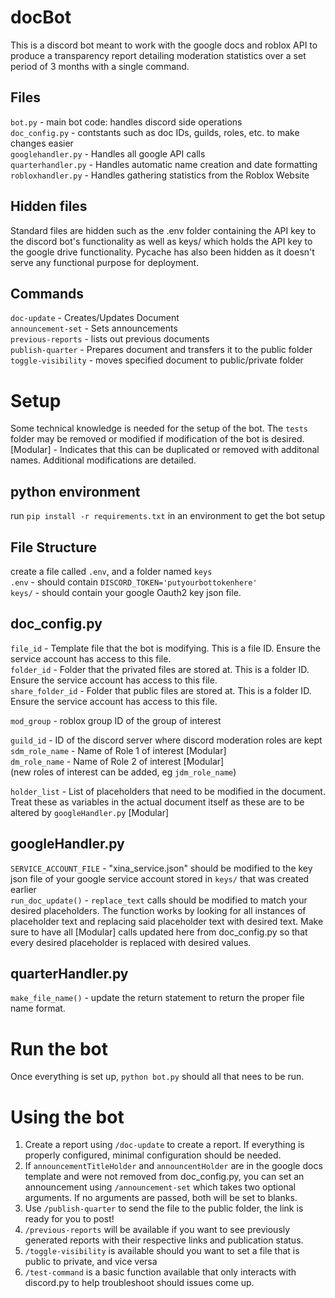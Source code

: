 # docBot

This is a discord bot meant to work with the google docs and roblox API to produce a transparency report detailing moderation statistics over a set period of 3 months with a single command.

## Files
``bot.py`` - main bot code: handles discord side operations <br>
``doc_config.py`` - contstants such as doc IDs, guilds, roles, etc. to make changes easier <br>
``googlehandler.py`` - Handles all google API calls <br>
``quarterhandler.py`` - Handles automatic name creation and date formatting <br>
``robloxhandler.py`` - Handles gathering statistics from the Roblox Website <br>

## Hidden files
Standard files are hidden such as the .env folder containing the API key to the discord bot's functionality as well as keys/ which holds the API key to the google drive functionality. Pycache has also been hidden as it doesn't serve any functional purpose for deployment.

## Commands

``doc-update`` - Creates/Updates Document <br>
``announcement-set`` - Sets announcements <br>
``previous-reports`` - lists out previous documents <br>
``publish-quarter`` - Prepares document and transfers it to the public folder <br>
``toggle-visibility`` - moves specified document to public/private folder <br>

# Setup

Some technical knowledge is needed for the setup of the bot. The ``tests`` folder may be removed or modified if modification of the bot is desired.
[Modular] - Indicates that this can be duplicated or removed with additonal names. Additional modifications are detailed.

## python environment
run ``pip install -r requirements.txt`` in an environment to get the bot setup <br>

## File Structure
create a file called ``.env``, and a folder named ``keys`` <br>
``.env`` - should contain ``DISCORD_TOKEN='putyourbottokenhere'`` <br>
``keys/`` - should contain your google Oauth2 key json file. <br>

## doc_config.py

``file_id`` - Template file that the bot is modifying. This is a file ID. Ensure the service account has access to this file. <br>
``folder_id`` - Folder that the privated files are stored at. This is a folder ID. Ensure the service account has access to this file. <br>
``share_folder_id`` - Folder that public files are stored at. This is a folder ID. Ensure the service account has access to this file. <br>

``mod_group`` - roblox group ID of the group of interest

``guild_id`` - ID of the discord server where discord moderation roles are kept <br>
``sdm_role_name`` - Name of Role 1 of interest [Modular] <br>
``dm_role_name`` - Name of Role 2 of interest [Modular] <br>
(new roles of interest can be added, eg ``jdm_role_name``)

``holder_list`` - List of placeholders that need to be modified in the document. Treat these as variables in the actual document itself as these are to be altered by ``googleHandler.py`` [Modular]

## googleHandler.py
``SERVICE_ACCOUNT_FILE`` - "xina_service.json" should be modified to the key json file of your google service account stored in ``keys/`` that was created earlier <br>
``run_doc_update()`` - ``replace_text`` calls should be modified to match your desired placeholders. The function works by looking for all instances of placeholder text and replacing said placeholder text with desired text. Make sure to have all [Modular] calls updated here from doc_config.py so that every desired placeholder is replaced with desired values. <br>

## quarterHandler.py
``make_file_name()`` - update the return statement to return the proper file name format.

# Run the bot
Once everything is set up, ``python bot.py`` should all that nees to be run.

# Using the bot
1. Create a report using ``/doc-update`` to create a report. If everything is properly configured, minimal configuration should be needed.
2. If ``announcementTitleHolder`` and ``announcentHolder`` are in the google docs template and were not removed from doc_config.py, you can set an announcement using ``/announcement-set`` which takes two optional arguments. If no arguments are passed, both will be set to blanks.
3. Use ``/publish-quarter`` to send the file to the public folder, the link is ready for you to post!
4. ``/previous-reports`` will be available if you want to see previously generated reports with their respective links and publication status. 
5. ``/toggle-visibility`` is available should you want to set a file that is public to private, and vice versa
6. ``/test-command`` is a basic function available that only interacts with discord.py to help troubleshoot should issues come up.